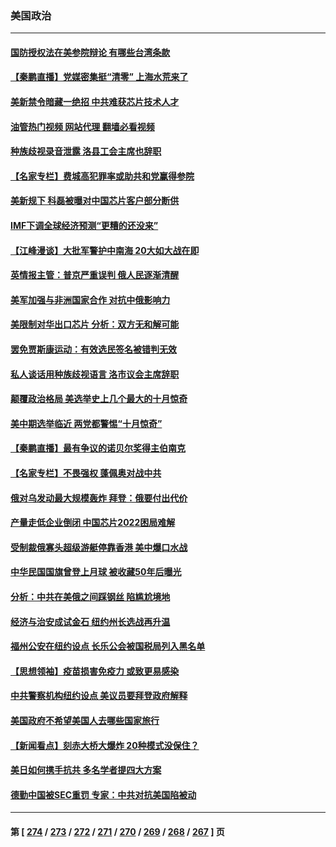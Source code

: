 ### 美国政治
---
#### [国防授权法在美参院辩论 有哪些台湾条款](../../pages/ncid1078159/n13843343.md?10120845) 
#### [【秦鹏直播】党媒密集挺“清零” 上海水荒来了](../../pages/ncid1078159/n13843242.md?10120845) 
#### [美新禁令暗藏一绝招 中共难获芯片技术人才](../../pages/ncid1078159/n13843315.md?10120845) 
#### [油管热门视频 网站代理 翻墙必看视频](http://209.222.30.114:81/youtube.html?10120845)
#### [种族歧视录音泄露 洛县工会主席也辞职](../../pages/ncid1078159/n13843351.md?10120845) 
#### [【名家专栏】费城高犯罪率或助共和党赢得参院](../../pages/ncid1078159/n13843112.md?10120845) 
#### [美新规下 科磊被曝对中国芯片客户部分断供](../../pages/ncid1078159/n13843301.md?10120845) 
#### [IMF下调全球经济预测“更糟的还没来”](../../pages/ncid1078159/n13843243.md?10120845) 
#### [【江峰漫谈】大批军警护中南海 20大如大战在即](../../pages/ncid1078159/n13843187.md?10120845) 
#### [英情报主管：普京严重误判 俄人民逐渐清醒](../../pages/ncid1078159/n13843158.md?10120845) 
#### [美军加强与非洲国家合作 对抗中俄影响力](../../pages/ncid1078159/n13842976.md?10120845) 
#### [美限制对华出口芯片 分析：双方无和解可能](../../pages/ncid1078159/n13842647.md?10120845) 
#### [罢免贾斯康运动：有效选民签名被错判无效](../../pages/ncid1078159/n13842836.md?10120845) 
#### [私人谈话用种族歧视语言 洛市议会主席辞职](../../pages/ncid1078159/n13842829.md?10120845) 
#### [颠覆政治格局 美选举史上几个最大的十月惊奇](../../pages/ncid1078159/n13842644.md?10120845) 
#### [美中期选举临近 两党都警惕“十月惊奇”](../../pages/ncid1078159/n13842498.md?10120845) 
#### [【秦鹏直播】最有争议的诺贝尔奖得主伯南克](../../pages/ncid1078159/n13842633.md?10120845) 
#### [【名家专栏】不畏强权 蓬佩奥对战中共](../../pages/ncid1078159/n13842460.md?10120845) 
#### [俄对乌发动最大规模轰炸 拜登：俄要付出代价](../../pages/ncid1078159/n13842582.md?10120845) 
#### [产量走低企业倒闭 中国芯片2022困局难解](../../pages/ncid1078159/n13842222.md?10120845) 
#### [受制裁俄寡头超级游艇停靠香港 美中爆口水战](../../pages/ncid1078159/n13842487.md?10120845) 
#### [中华民国国旗曾登上月球 被收藏50年后曝光](../../pages/ncid1078159/n13842525.md?10120845) 
#### [分析：中共在美俄之间踩钢丝 陷尴尬境地](../../pages/ncid1078159/n13841990.md?10120845) 
#### [经济与治安成试金石 纽约州长选战再升温](../../pages/ncid1078159/n13842122.md?10120845) 
#### [福州公安在纽约设点 长乐公会被国税局列入黑名单](../../pages/ncid1078159/n13842120.md?10120845) 
#### [【思想领袖】疫苗损害免疫力 或致更易感染](../../pages/ncid1078159/n13821090.md?10120845) 
#### [中共警察机构纽约设点 美议员要拜登政府解释](../../pages/ncid1078159/n13841856.md?10120845) 
#### [美国政府不希望美国人去哪些国家旅行](../../pages/ncid1078159/n13837562.md?10120845) 
#### [【新闻看点】刻赤大桥大爆炸 20种模式没保住？](../../pages/ncid1078159/n13841437.md?10120845) 
#### [美日如何携手抗共 多名学者提四大方案](../../pages/ncid1078159/n13839159.md?10120845) 
#### [德勤中国被SEC重罚 专家：中共对抗美国陷被动](../../pages/ncid1078159/n13841588.md?10120845) 

---
#### 第 [ [274](./274.md?10120845) / [273](./273.md?10120845) / [272](./272.md?10120845) / [271](./271.md?10120845) / [270](./270.md?10120845) / [269](./269.md?10120845) / [268](./268.md?10120845) / [267](./267.md?10120845) ] 页
